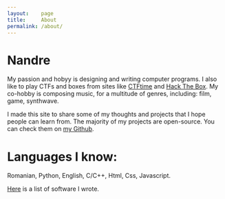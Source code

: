 ```yaml
---
layout:    page
title:     About
permalink: /about/
---
```


# Nandre

My passion and hobyy  is designing and writing computer programs. I also like to play CTFs and boxes from sites like [CTFtime](https://ctftime.org/) and [Hack The Box](https://www.hackthebox.eu/). My co-hobby is composing music, for a multitude of genres, including: film, game, synthwave.

I made this site to share some of my thoughts and projects that I hope people can learn from. The majority of my projects are open-source. You can check them on [my Github](https://github.com/nan-dre).

# Languages I know:

Romanian, Python, English, C/C++, Html, Css, Javascript.

[Here](/software) is a list of software I wrote.

